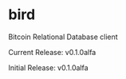 bird
====

Bitcoin Relational Database client

Current Release: v0.1.0alfa

Initial Release: v0.1.0alfa